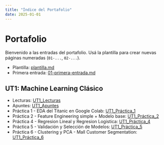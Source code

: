 ```yaml
---
title: "Índice del Portafolio"
date: 2025-01-01
---
```


# Portafolio

Bienvenido a las entradas del portafolio. Usá la plantilla para crear nuevas páginas numeradas
(`01-...`, `02-...`).

- Plantilla: [plantilla.md](plantilla.md)
- Primera entrada: [01-primera-entrada.md](01-primera-entrada.md)

## UT1: Machine Learning Clásico
- Lecturas: [UT1_Lecturas](./UT1/01_lecturas.md)
- Apuntes: [UT1_Apuntes](./UT1/02_apuntes.md)
- Práctica 1 - EDA del Titanic en Google Colab: [UT1_Práctica_1](./UT1/03_p1.md)
- Práctica 2 - Feature Engineering simple + Modelo base: [UT1_Práctica_2](./UT1/04_p2.md)
- Práctica 4 - Regresion Lineal y Regresion Logistica: [UT1_Práctica_4](./UT1/06_p4.md)
- Práctica 5 - Validación y Selección de Modelos: [UT1_Práctica_5](./UT1/07_p5.md)
- Práctica 6 - Clustering y PCA - Mall Customer Segmentation: [UT1_Práctica_6](./UT1/08_p6.md)
